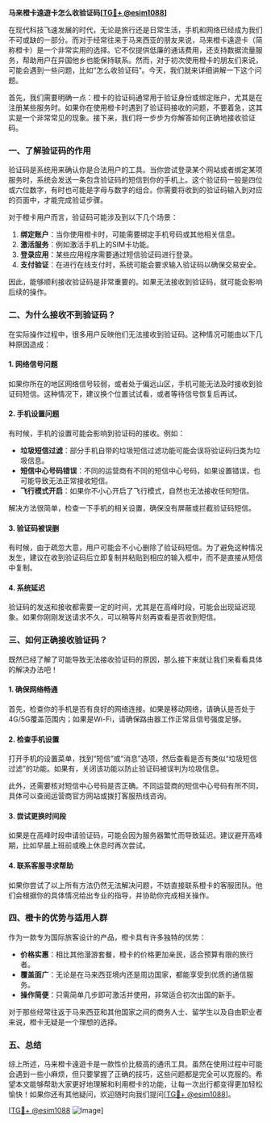 **马来橙卡遠遊卡怎么收验证码[[TG💪+ @esim1088](https://t.me/s/esim1088)]**

在现代科技飞速发展的时代，无论是旅行还是日常生活，手机和网络已经成为我们不可或缺的一部分。而对于经常往来于马来西亚的朋友来说，马来橙卡遠遊卡（简称橙卡）是一个非常实用的选择。它不仅提供低廉的通话费用，还支持数据流量服务，帮助用户在异国他乡也能保持联系。然而，对于初次使用橙卡的朋友们来说，可能会遇到一些问题，比如“怎么收验证码”。今天，我们就来详细讲解一下这个问题。

首先，我们需要明确一点：橙卡的验证码通常用于验证身份或绑定账户，尤其是在注册某些服务时。如果你在使用橙卡时遇到了验证码接收的问题，不要着急，这其实是一个非常常见的现象。接下来，我们将一步步为你解答如何正确地接收验证码。

### 一、了解验证码的作用

验证码是系统用来确认你是合法用户的工具。当你尝试登录某个网站或者绑定某项服务时，系统会发送一条包含验证码的短信到你的手机上。这个验证码一般是四位或六位数字，有时也可能是字母与数字的组合。你需要将收到的验证码输入到对应的页面中，才能完成验证步骤。

对于橙卡用户而言，验证码可能涉及到以下几个场景：

1. **绑定账户**：当你使用橙卡时，可能需要绑定手机号码或其他相关信息。
2. **激活服务**：例如激活手机上的SIM卡功能。
3. **登录应用**：某些应用程序需要通过短信验证码进行登录。
4. **支付验证**：在进行在线支付时，系统可能会要求输入验证码以确保交易安全。

因此，能够顺利接收验证码是非常重要的。如果无法接收到验证码，就可能会影响后续的操作。

### 二、为什么接收不到验证码？

在实际操作过程中，很多用户反映他们无法接收到验证码。这种情况可能由以下几种原因造成：

#### 1. 网络信号问题
如果你所在的地区网络信号较弱，或者处于偏远山区，手机可能无法及时接收到验证码短信。这种情况下，建议换个位置试试看，或者等待信号恢复后再试。

#### 2. 手机设置问题
有时候，手机的设置可能会影响到验证码的接收。例如：
- **垃圾短信过滤**：部分手机自带的垃圾短信过滤功能可能会误将验证码归类为垃圾信息。
- **短信中心号码错误**：不同的运营商有不同的短信中心号码，如果设置错误，也可能导致无法正常接收短信。
- **飞行模式开启**：如果你不小心开启了飞行模式，自然也无法接收任何短信。

解决方法很简单，检查一下手机的相关设置，确保没有屏蔽或拦截验证码短信。

#### 3. 验证码被误删
有时候，由于疏忽大意，用户可能会不小心删除了验证码短信。为了避免这种情况发生，建议在收到验证码后立即复制并粘贴到相应的输入框中，而不是直接从短信中复制。

#### 4. 系统延迟
验证码的发送和接收都需要一定的时间，尤其是在高峰时段，可能会出现延迟现象。如果你刚刚发送请求不久，可以稍等片刻再查看是否收到短信。

### 三、如何正确接收验证码？

既然已经了解了可能导致无法接收验证码的原因，那么接下来就让我们来看看具体的解决办法吧！

#### 1. 确保网络畅通
首先，检查你的手机是否有良好的网络连接。如果是移动网络，请确认是否处于4G/5G覆盖范围内；如果是Wi-Fi，请确保路由器工作正常且信号强度足够。

#### 2. 检查手机设置
打开手机的设置菜单，找到“短信”或“消息”选项，然后查看是否有类似“垃圾短信过滤”的功能。如果有，关闭该功能以防止验证码被误判为垃圾信息。

此外，还需要核对短信中心号码是否正确。不同运营商的短信中心号码有所不同，具体可以查阅运营商官方网站或拨打客服热线咨询。

#### 3. 尝试更换时间段
如果是在高峰时段申请验证码，可能会因为服务器繁忙而导致延迟。建议避开高峰期，比如早晨上班前或晚上休息时再次尝试。

#### 4. 联系客服寻求帮助
如果你尝试了以上所有方法仍然无法解决问题，不妨直接联系橙卡的客服团队。他们会根据你的具体情况给出专业的指导，并协助你完成相关操作。

### 四、橙卡的优势与适用人群

作为一款专为国际旅客设计的产品，橙卡具有许多独特的优势：

- **价格实惠**：相比其他漫游套餐，橙卡的价格更加亲民，适合预算有限的旅行者。
- **覆盖面广**：无论是在马来西亚境内还是周边国家，都能享受到优质的通信服务。
- **操作简便**：只需简单几步即可激活并使用，非常适合初次出国的新手。

对于那些经常往返于马来西亚和其他国家之间的商务人士、留学生以及自由职业者来说，橙卡无疑是一个理想的选择。

### 五、总结

综上所述，马来橙卡遠遊卡是一款性价比极高的通讯工具。虽然在使用过程中可能会遇到一些小麻烦，但只要掌握了正确的技巧，这些问题都是完全可以克服的。希望本文能够帮助大家更好地理解和利用橙卡的功能，让每一次出行都变得更加轻松愉快！如果你还有其他疑问，欢迎随时向我们提问[[TG💪+ @esim1088](https://t.me/s/esim1088)]。

[[TG💪+ @esim1088](https://t.me/s/esim1088) ![Image](https://i.postimg.cc/4NQfJmqS/Snipaste-2025-05-13-00-14-12.png)]